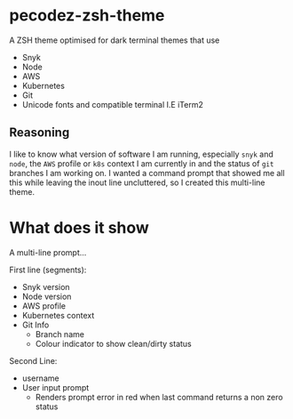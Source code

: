# pecodez-zsh-theme
A ZSH theme optimised for dark terminal themes that use

- Snyk
- Node
- AWS
- Kubernetes
- Git
- Unicode fonts and compatible terminal I.E iTerm2

## Reasoning
I like to know what version of software I am running, especially `snyk` and `node`, the `AWS` profile or `k8s` context I am currently in and the status of `git` branches I am working on. I wanted a command prompt that showed me all this while leaving the inout line uncluttered, so I created this multi-line theme.

# What does it show
A multi-line prompt...

First line (segments):
- Snyk version
- Node version
- AWS profile
- Kubernetes context
- Git Info
    - Branch name
    - Colour indicator to show clean/dirty status

Second Line:
- username
- User input prompt
    - Renders prompt error in red when last command returns a non zero status




